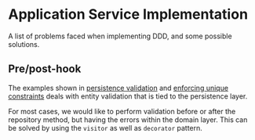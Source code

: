 # Application Service Implementation

A list of problems faced when implementing DDD, and some possible solutions.



## Pre/post-hook

The examples shown in [persistence validation](https://github.com/alextanhongpin/clean-architecture-learn/blob/main/application-service/persistence-validation.md) and [enforcing unique constraints](https://github.com/alextanhongpin/clean-architecture-learn/blob/main/application-service/enforcing-unique-constraints.md) deals with entity validation that is tied to the persistence layer. 

For most cases, we would like to perform validation before or after the repository method, but having the errors within the domain layer. This can be solved by using the `visitor` as well as `decorator` pattern.
